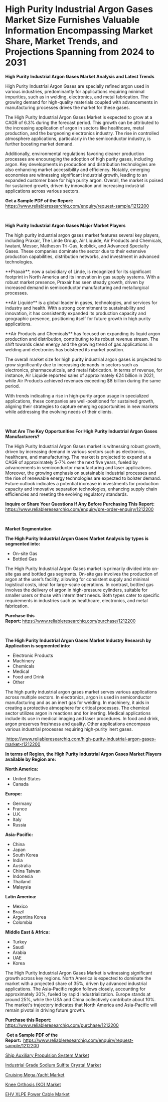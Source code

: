<p><h1>High Purity Industrial Argon Gases Market Size Furnishes Valuable Information Encompassing Market Share, Market Trends, and Projections Spanning from 2024 to 2031</h1></p><p><strong>High Purity Industrial Argon Gases Market Analysis and Latest Trends</strong></p>
<p><p>High Purity Industrial Argon Gases are specially refined argon used in various industries, predominantly for applications requiring minimal impurities, such as in welding, electronics, and metal fabrication. The growing demand for high-quality materials coupled with advancements in manufacturing processes drives the market for these gases.</p><p>The High Purity Industrial Argon Gases Market is expected to grow at a CAGR of 6.3% during the forecast period. This growth can be attributed to the increasing application of argon in sectors like healthcare, metal production, and the burgeoning electronics industry. The rise in controlled atmosphere applications, particularly in the semiconductor industry, is further boosting market demand. </p><p>Additionally, environmental regulations favoring cleaner production processes are encouraging the adoption of high purity gases, including argon. Key developments in production and distribution technologies are also enhancing market accessibility and efficiency. Notably, emerging economies are witnessing significant industrial growth, leading to an expanded customer base for high purity argon. Overall, the market is poised for sustained growth, driven by innovation and increasing industrial applications across various sectors.</p></p>
<p><strong>Get a Sample PDF of the Report:&nbsp;</strong> <a href="https://www.reliableresearchiq.com/enquiry/request-sample/1212200?utm_campaign=1124&utm_medium=2&utm_source=Github&utm_content=ia&utm_term=12102024&utm_id=high-purity-industrial-argon-gases">https://www.reliableresearchiq.com/enquiry/request-sample/1212200</a></p>
<p>&nbsp;</p>
<p><strong>High Purity Industrial Argon Gases Major Market Players</strong></p>
<p><p>The high purity industrial argon gases market features several key players, including Praxair, The Linde Group, Air Liquide, Air Products and Chemicals, Iwatani, Messer, Matheson Tri-Gas, Iceblick, and Advanced Specialty Gases. These companies dominate the sector due to their extensive production capabilities, distribution networks, and investment in advanced technologies.</p><p>**Praxair**, now a subsidiary of Linde, is recognized for its significant footprint in North America and its innovation in gas supply systems. With a robust market presence, Praxair has seen steady growth, driven by increased demand in semiconductor manufacturing and metallurgical processes. </p><p>**Air Liquide** is a global leader in gases, technologies, and services for industry and health. With a strong commitment to sustainability and innovation, it has consistently expanded its production capacity and geographic presence, positioning itself for future growth in high purity applications.</p><p>**Air Products and Chemicals** has focused on expanding its liquid argon production and distribution, contributing to its robust revenue stream. The shift towards clean energy and the growing trend of gas applications in welding and electronics has bolstered its market position.</p><p>The overall market size for high purity industrial argon gases is projected to grow significantly due to increasing demands in sectors such as electronics, pharmaceuticals, and metal fabrication. In terms of revenue, for instance, Air Liquide reported sales of approximately €24 billion in 2021, while Air Products achieved revenues exceeding $8 billion during the same period. </p><p>With trends indicating a rise in high-purity argon usage in specialized applications, these companies are well-positioned for sustained growth, aligning their strategies to capture emerging opportunities in new markets while addressing the evolving needs of their clients.</p></p>
<p>&nbsp;</p>
<p><strong>What Are The Key Opportunities For High Purity Industrial Argon Gases Manufacturers?</strong></p>
<p><p>The High Purity Industrial Argon Gases market is witnessing robust growth, driven by increasing demand in various sectors such as electronics, healthcare, and manufacturing. The market is projected to expand at a CAGR of approximately 5-7% over the next five years, fueled by advancements in semiconductor manufacturing and laser applications. Moreover, the growing emphasis on sustainable industrial processes and the rise of renewable energy technologies are expected to bolster demand. Future outlook indicates a potential increase in investments for production capacity and innovative separation technologies, enhancing supply chain efficiencies and meeting the evolving regulatory standards.</p></p>
<p><strong>Inquire or Share Your Questions If Any Before Purchasing This Report:</strong> <a href="https://www.reliableresearchiq.com/enquiry/pre-order-enquiry/1212200?utm_campaign=1124&utm_medium=2&utm_source=Github&utm_content=ia&utm_term=12102024&utm_id=high-purity-industrial-argon-gases">https://www.reliableresearchiq.com/enquiry/pre-order-enquiry/1212200</a></p>
<p>&nbsp;</p>
<p><strong>Market Segmentation</strong></p>
<p><strong>The High Purity Industrial Argon Gases Market Analysis by types is segmented into:</strong></p>
<p><ul><li>On-site Gas</li><li>Bottled Gas</li></ul></p>
<p><p>The High Purity Industrial Argon Gases market is primarily divided into on-site gas and bottled gas segments. On-site gas involves the production of argon at the user’s facility, allowing for consistent supply and minimal logistical costs, ideal for large-scale operations. In contrast, bottled gas involves the delivery of argon in high-pressure cylinders, suitable for smaller users or those with intermittent needs. Both types cater to specific requirements in industries such as healthcare, electronics, and metal fabrication.</p></p>
<p><strong>Purchase this Report:&nbsp;</strong><a href="https://www.reliableresearchiq.com/purchase/1212200?utm_campaign=1124&utm_medium=2&utm_source=Github&utm_content=ia&utm_term=12102024&utm_id=high-purity-industrial-argon-gases">https://www.reliableresearchiq.com/purchase/1212200</a></p>
<p>&nbsp;</p>
<p><strong>The High Purity Industrial Argon Gases Market Industry Research by Application is segmented into:</strong></p>
<p><ul><li>Electronic Products</li><li>Machinery</li><li>Chemicals</li><li>Medical</li><li>Food and Drink</li><li>Other</li></ul></p>
<p><p>The high purity industrial argon gases market serves various applications across multiple sectors. In electronics, argon is used in semiconductor manufacturing and as an inert gas for welding. In machinery, it aids in creating a protective atmosphere for critical processes. The chemical sector utilizes argon in reactions and for inerting. Medical applications include its use in medical imaging and laser procedures. In food and drink, argon preserves freshness and quality. Other applications encompass various industrial processes requiring high-purity inert gases.</p></p>
<p><a href="https://www.reliableresearchiq.com/high-purity-industrial-argon-gases-market-r1212200?utm_campaign=1124&utm_medium=2&utm_source=Github&utm_content=ia&utm_term=12102024&utm_id=high-purity-industrial-argon-gases">&nbsp;https://www.reliableresearchiq.com/high-purity-industrial-argon-gases-market-r1212200</a></p>
<p><strong>In terms of Region, the High Purity Industrial Argon Gases Market Players available by Region are:</strong></p>
<p>
    <p> <strong> North America: </strong>
        <ul>
            <li>United States</li>
            <li>Canada</li>
        </ul>
        </p> 
    <p> <strong> Europe: </strong>
        <ul>
            <li>Germany</li>
            <li>France</li>
            <li>U.K.</li>
            <li>Italy</li>
            <li>Russia</li>
        </ul>
        </p> 
    <p> <strong> Asia-Pacific: </strong>
        <ul>
            <li>China</li>
            <li>Japan</li>
            <li>South Korea</li>
            <li>India</li>
            <li>Australia</li>
            <li>China Taiwan</li>
            <li>Indonesia</li>
            <li>Thailand</li>
            <li>Malaysia</li>
        </ul>
        </p> 
    <p> <strong> Latin America: </strong>
        <ul>
            <li>Mexico</li>
            <li>Brazil</li>
            <li>Argentina Korea</li>
            <li>Colombia</li>
        </ul>
        </p> 
    <p> <strong> Middle East & Africa: </strong>
        <ul>
            <li>Turkey</li>
            <li>Saudi</li>
            <li>Arabia</li>
            <li>UAE</li>
            <li>Korea</li>
        </ul>
    </p>
    </p>
<p><p>The High Purity Industrial Argon Gases Market is witnessing significant growth across key regions. North America is expected to dominate the market with a projected share of 35%, driven by advanced industrial applications. The Asia-Pacific region follows closely, accounting for approximately 30%, fueled by rapid industrialization. Europe stands at around 25%, while the USA and China collectively contribute about 10%. The market's trajectory indicates that North America and Asia-Pacific will remain pivotal in driving future growth.</p></p>
<p><strong>Purchase this Report: </strong><a href="https://www.reliableresearchiq.com/purchase/1212200?utm_campaign=1124&utm_medium=2&utm_source=Github&utm_content=ia&utm_term=12102024&utm_id=high-purity-industrial-argon-gases">https://www.reliableresearchiq.com/purchase/1212200</a></p>
<p>&nbsp;<strong>Get a Sample PDF of the Report:&nbsp;&nbsp;</strong><a href="https://www.reliableresearchiq.com/enquiry/request-sample/1212200?utm_campaign=1124&utm_medium=2&utm_source=Github&utm_content=ia&utm_term=12102024&utm_id=high-purity-industrial-argon-gases">https://www.reliableresearchiq.com/enquiry/request-sample/1212200</a></p>
<p><strong></strong></p>
<p><p><a href="https://www.linkedin.com/pulse/ship-auxiliary-propulsion-system-market-global-insights-regional-gjh4e?utm_campaign=1124&utm_medium=2&utm_source=Github&utm_content=ia&utm_term=12102024&utm_id=high-purity-industrial-argon-gases">Ship Auxiliary Propulsion System Market</a></p><p><a href="https://github.com/bansebnspene3/Market-Research-Report-List-1/blob/main/industrial-grade-sodium-sulfite-crystal-market.md?utm_campaign=1124&utm_medium=2&utm_source=Github&utm_content=ia&utm_term=12102024&utm_id=high-purity-industrial-argon-gases">Industrial Grade Sodium Sulfite Crystal Market</a></p><p><a href="https://www.linkedin.com/pulse/cruising-mega-yacht-industry-sector-new-technologies-q13gf?utm_campaign=1124&utm_medium=2&utm_source=Github&utm_content=ia&utm_term=12102024&utm_id=high-purity-industrial-argon-gases">Cruising Mega-Yacht Market</a></p><p><a href="https://github.com/bramarquesw0f/Market-Research-Report-List-1/blob/main/knee-orthosis-ko-market.md?utm_campaign=1124&utm_medium=2&utm_source=Github&utm_content=ia&utm_term=12102024&utm_id=high-purity-industrial-argon-gases">Knee Orthosis (KO) Market</a></p><p><a href="https://www.linkedin.com/pulse/ehv-xlpe-power-cable-market-size-share-trends-analysis-report-wwnlf?utm_campaign=1124&utm_medium=2&utm_source=Github&utm_content=ia&utm_term=12102024&utm_id=high-purity-industrial-argon-gases">EHV XLPE Power Cable Market</a></p></p>